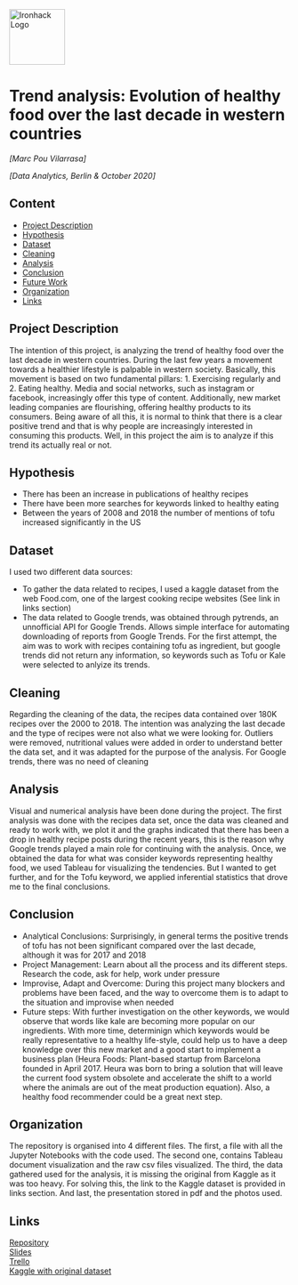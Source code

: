 <img src="https://bit.ly/2VnXWr2" alt="Ironhack Logo" width="100"/>


# Trend analysis: Evolution of healthy food over the last decade in western countries 
*[Marc Pou Vilarrasa]*

*[Data Analytics, Berlin & October 2020]*

## Content
- [Project Description](#project-description)
- [Hypothesis](#hypotheses-questions)
- [Dataset](#dataset)
- [Cleaning](#cleaning)
- [Analysis](#analysis)
- [Conclusion](#conclusion)
- [Future Work](#future-work)
- [Organization](#organization)
- [Links](#links)

## Project Description
The intention of this project, is analyzing the trend of healthy food over the last decade in western countries. During the last few years a movement towards a healthier lifestyle is palpable in western society. Basically, this movement is based on two fundamental pillars: 1. Exercising regularly and 2. Eating healthy. Media and social networks, such as instagram or facebook, increasingly offer this type of content. Additionally, new market leading companies are flourishing, offering healthy products to its consumers. 
Being aware of all this, it is normal to think that there is a clear positive trend and that is why people are increasingly interested in consuming this products. Well, in this project the aim is to analyze if this trend its actually real or not.

## Hypothesis
* There has been an increase in publications of healthy recipes 
* There have been more searches for keywords linked to healthy eating 
* Between the years of 2008  and 2018 the number of mentions of tofu increased significantly in the US

## Dataset
I used two different data sources:
* To gather the data related to recipes, I used a kaggle dataset from the web Food.com, one of the largest cooking recipe websites (See link in links section)
* The data related to Google trends, was obtained through pytrends, an unnofficial API for Google Trends. Allows simple interface for automating downloading of reports from Google Trends. For the first attempt, the aim was to work with recipes containing tofu as ingredient, but google trends did not return any information, so keywords such as Tofu or Kale were selected to anlyize its trends.

## Cleaning
Regarding the cleaning of the data, the recipes data contained over 180K recipes over the 2000 to 2018. The intention was analyzing the last decade and the type of recipes were not also what we were looking for. Outliers were removed, nutritional values were added in order to understand better the data set, and it was adapted for the purpose of the analysis. 
For Google trends, there was no need of cleaning

## Analysis
Visual and numerical analysis have been done during the project. The first analysis was done with the recipes data set, once the data was cleaned and ready to work with, we plot it and the graphs indicated that there has been a drop in healthy recipe posts during the recent years, this is the reason why Google trends played a main role for continuing with the analysis. Once, we obtained the data for what was consider keywords representing healthy food, we used Tableau for visualizing the tendencies. But I wanted to get further, and for the Tofu keyword, we applied inferential statistics that drove me to the final conclusions. 

## Conclusion
* Analytical Conclusions: Surprisingly, in general terms the positive trends of tofu has not been significant compared over the last decade, although it was for 2017 and 2018 
* Project Management: Learn about all the process and its different steps. Research the code, ask for help, work under pressure
* Improvise, Adapt and Overcome: During this project many blockers and problems have been faced, and the way to overcome them is to adapt to the situation and improvise when needed 
* Future steps: With further investigation on the other keywords, we would observe that words like kale are becoming more popular on our ingredients. With more time, determinign which keywords would be really representative to a healthy life-style, could help us to have a deep knowledge over this new market and a good start to implement a business plan (Heura Foods: Plant-based startup from Barcelona founded in April 2017. Heura was born to bring a solution that will leave the current food system obsolete and accelerate the shift to a world where the animals are out of the meat production equation). Also, a healthy food recommender could be a great next step.
 
## Organization
The repository is organised into 4 different files. The first, a file with all the Jupyter Notebooks with the code used. The second one, contains Tableau document visualization and the raw csv files visualized. The third, the data gathered used for the analysis, it is missing the original from Kaggle as it was too heavy. For solving this, the link to the Kaggle dataset is provided in links section. And last, the presentation stored in pdf and the photos used. 

## Links
[Repository](https://github.com/marcpouvi/Final_Project_Healthy_Food_Trends_Analysis)  
[Slides](https://docs.google.com/presentation/d/1OhBPcAHE_zIYupvJu3mVbtKwwspr_L0f4JBpOWv2bW0/edit#slide=id.gb1a88ca24d_0_174)  
[Trello](https://trello.com/b/7WeMhwv1/final-project-analysis-healthy-food-trend)  
[Kaggle with original dataset](https://www.kaggle.com/shuyangli94/food-com-recipes-and-user-interactions)
